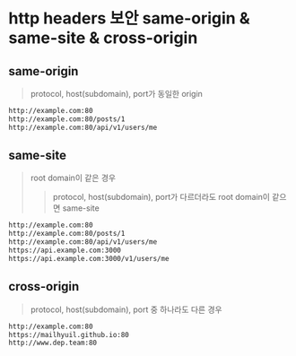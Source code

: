 # http headers 보안 same-origin & same-site & cross-origin

## same-origin

> protocol, host(subdomain), port가 동일한 origin

```txt
http://example.com:80
http://example.com:80/posts/1
http://example.com:80/api/v1/users/me
```

## same-site

> root domain이 같은 경우
>
> > protocol, host(subdomain), port가 다르더라도 root domain이 같으면 same-site

```txt
http://example.com:80
http://example.com:80/posts/1
http://example.com:80/api/v1/users/me
https://api.example.com:3000
https://api.example.com:3000/v1/users/me
```

## cross-origin

> protocol, host(subdomain), port 중 하나라도 다른 경우

```txt
http://example.com:80
https://mailhyuil.github.io:80
http://www.dep.team:80
```
